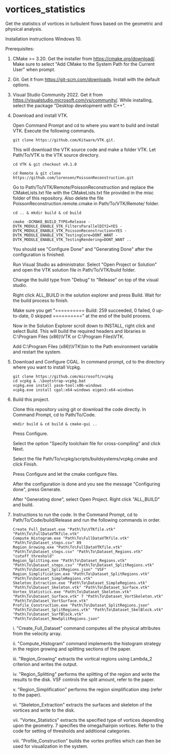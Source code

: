 # vortices_statistics
Get the statistics of vortices in turbulent flows based on the geometric and physical analysis.

Installation instructions Windows 10.

Prerequisites: 
1. CMake >= 3.20. Get the installer from https://cmake.org/download/.
Make sure to select "Add CMake to the System Path for the Current User" 
when prompt.

2. Git. Get it from https://git-scm.com/downloads. Install with the default options. 

3. Visual Studio Community 2022. Get it from https://visualstudio.microsoft.com/vs/community/.
While installing, select the package "Desktop development with C++".

4. Download and install VTK.
	
	Open Command Prompt and cd to where you want to build and install VTK. 
	Execute the following commands.

	```
	git clone https://github.com/Kitware/VTK.git. 
	```

	This will download the VTK source code and make a folder VTK. Let Path/To/VTK is the VTK source directory.

	```
	cd VTK & git checkout v9.1.0
	```

	```
	cd Remote & git clone https://github.com/lorensen/PoissonReconstruction.git
	```

	Go to Path/To/VTK/Remote/PoissonReconstruction and replace the CMakeLists.txt file with the CMakeLists.txt file provided in the misc folder of this repository. Also delete the file PoissonReconstruction.remote.cmake in Path/To/VTK/Remote/ folder.

	```
	cd .. & mkdir build & cd build
	```

	```
	cmake -DCMAKE_BUILD_TYPE=Release -DVTK_MODULE_ENABLE_VTK_FiltersParallelDIY2=YES -DVTK_MODULE_ENABLE_VTK_PoissonReconstruction=YES -DVTK_MODULE_ENABLE_VTK_TestingCore=DONT_WANT -DVTK_MODULE_ENABLE_VTK_TestingRendering=DONT_WANT ..
	```

	You should see "Configure Done" and "Generating Done" after the configuration is finished.
	
	Run Visual Studio as administrator. Select "Open Project or Solution" and 
	open the VTK solution file in Path/To/VTK/build folder.
	
	Change the build type from "Debug" to "Release" on top of the visual studio.
	
	Right click ALL_BUILD in the solution explorer and press Build. Wait for the build process to finish. 
	
	Make sure you get "========== Build: 259 succeeded, 0 failed, 0 up-to-date, 0 skipped ==========" at the end of the build process.
	
	Now in the Solution Explorer scroll down to INSTALL, right click and select Build. This will build the required headers and libraries in C:\Program Files (x86)\VTK or C:\Program Files\VTK.

	Add C:\Program Files (x86)\VTK\bin to the Path environment variable and restart the system.
			
5. Download and Configure CGAL. In command prompt, cd to the directory where you want to install Vcpkg.

	```
	git clone https://github.com/microsoft/vcpkg
	cd vcpkg & .\bootstrap-vcpkg.bat
	vcpkg.exe install yasm-tool:x86-windows
	vcpkg.exe install cgal:x64-windows eigen3:x64-windows
	```
	
7. Build this project.

	Clone this repository using git or download the code directly.
	In Command Prompt, cd to Path/To/Code.

	```
	mkdir build & cd build & cmake-gui ..
	```
	
	Press Configure. 
	
	Select the option "Specify toolchain file for cross-compiling" and click Next. 
	
	Select the file Path/To/vcpkg/scripts/buildsystems/vcpkg.cmake and click Finish. 
	
	Press Configure and let the cmake configure files.
	
	After the configuration is done and you see the message "Configuring done", press Generate. 
	
	After "Generating done", select Open Project. Right click "ALL_BUILD" and build.
	
8. Instructions to run the code. In the Command Prompt, cd to Path/To/Code/build/Release and run the following commands in order.

	```
	Create_Full_Dataset.exe "Path\To\VTKfile.vtk" "Path\To\FullDataVTKfile.vtk"
	Compute_Histogram.exe "Path\To\FullDataVTKfile.vtk" "Path\To\Dataset_steps.csv" 89
	Region_Growing.exe "Path\To\FullDataVTKfile.vtk" "Path\To\Dataset_steps.csv" "Path\To\Dataset_Regions.vtk" "cutoff_threshold"
	Region_Splitting.exe "Path\To\Dataset_Regions.vtk" "Path\To\Dataset_steps.csv" "Path\To\Dataset_SplitRegions.vtk" "Path\To\Dataset_SplitRegions.json" "VSF"
	Region_Simplification.exe "Path\To\Dataset_SplitRegions.vtk" "Path\To\Dataset_SimpleRegions.vtk"
	Skeleton_Extraction.exe "Path\To\Dataset_SimpleRegions.vtk" "Path\To\Dataset_Skeleton.vtk" "Path\To\Dataset_Surface.vtk"
	Vortex_Statistics.exe "Path\To\Dataset_Skeleton.vtk" "Path\To\Dataset_Surface.vtk" 7 "Path\To\Dataset_VortSkeleton.vtk" "Path\To\Dataset_VortSurface.vtk"
	Profile_Construction.exe "Path\To\Dataset_SplitRegions.json" "Path\To\Dataset_SplitRegions.vtk" "Path\To\Dataset_SkelBlock.vtk" "Path\To\Dataset_SurfBlock.vtk" "Path\To\Dataset_NewSplitRegions.json"
	```
 	i. "Create_Full_Dataset" command computes all the physical attributes from the velocity array.

	ii. "Compute_Histogram" command implements the histogram strategy in the region growing and splitting sections of the paper.

	iii. "Region_Growing" extracts the vortical regions using Lambda_2 criterion and writes the output.

	iv. "Region_Splitting" performs the splitting of the region and write the results to the disk. VSF controls the split amount, refer to the paper.

	v. "Region_Simplification" performs the region simplification step (refer to the paper).

	vi. "Skeleton_Extraction" extracts the surfaces and skeleton of the vortices and write to the disk.

	vii. "Vortex_Statistics" extracts the specified type of vortices depending upon the geometry. 7 specifies the omega/hairpin vortices. Refer to the code for setting of thresholds and additional categories.

	viii. "Profile_Construction" builds the vortex profiles which can then be used for visualization in the system.
	
	
